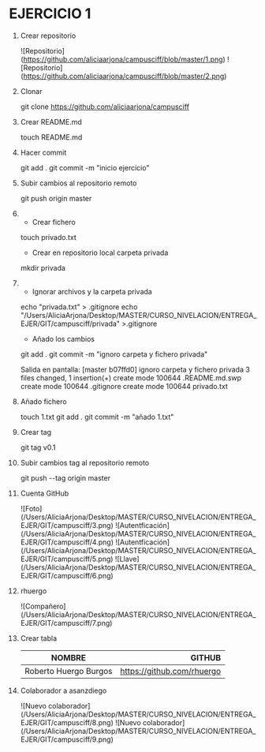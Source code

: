 # EJERCICIO 1

1. Crear repositorio

	![Repositorio] (https://github.com/aliciaarjona/campusciff/blob/master/1.png)
	![Repositorio] (https://github.com/aliciaarjona/campusciff/blob/master/2.png)


2. Clonar

   git clone https://github.com/aliciaarjona/campusciff
   
3. Crear README.md 

   touch README.md
   
4. Hacer commit

   git add .
   git commit -m "inicio ejercicio"
   
5. Subir cambios al repositorio remoto

   git push origin master
   
6. - Crear fichero 

   touch privado.txt
   
   - Crear en repositorio local carpeta privada
   
   mkdir privada
   
7. - Ignorar archivos y la carpeta privada

   echo "privada.txt" > .gitignore
   echo "/Users/AliciaArjona/Desktop/MASTER/CURSO_NIVELACION/ENTREGA_EJER/GIT/campusciff/privada" >.gitignore
   
   - Añado los cambios
   
   git add .
   git commit -m "ignoro carpeta y fichero privada"
   
   Salida en pantalla:
   	[master b07ffd0] ignoro carpeta y fichero privada
 	3 files changed, 1 insertion(+)
 	create mode 100644 .README.md.swp
 	create mode 100644 .gitignore
 	create mode 100644 privado.txt 
 	
8. Añado fichero

    touch 1.txt
    git add .
    git commit -m "añado 1.txt"
    
9. Crear tag

    git tag v0.1
    
10. Subir cambios tag al repositorio remoto

    git push --tag origin master
    
11. Cuenta GitHub

    ![Foto] (/Users/AliciaArjona/Desktop/MASTER/CURSO_NIVELACION/ENTREGA_EJER/GIT/campusciff/3.png)
    ![Autentficación] (/Users/AliciaArjona/Desktop/MASTER/CURSO_NIVELACION/ENTREGA_EJER/GIT/campusciff/4.png)
    ![Autentficación] (/Users/AliciaArjona/Desktop/MASTER/CURSO_NIVELACION/ENTREGA_EJER/GIT/campusciff/5.png)
    ![Llave] (/Users/AliciaArjona/Desktop/MASTER/CURSO_NIVELACION/ENTREGA_EJER/GIT/campusciff/6.png)
    
12. rhuergo 

    ![Compañero] (/Users/AliciaArjona/Desktop/MASTER/CURSO_NIVELACION/ENTREGA_EJER/GIT/campusciff/7.png)

13. Crear tabla

    | NOMBRE | GITHUB |
    | ------ | ------:|
    | Roberto Huergo Burgos | https://github.com/rhuergo |
    
14. Colaborador a asanzdiego

    ![Nuevo colaborador] (/Users/AliciaArjona/Desktop/MASTER/CURSO_NIVELACION/ENTREGA_EJER/GIT/campusciff/8.png)
    ![Nuevo colaborador] (/Users/AliciaArjona/Desktop/MASTER/CURSO_NIVELACION/ENTREGA_EJER/GIT/campusciff/9.png)    
